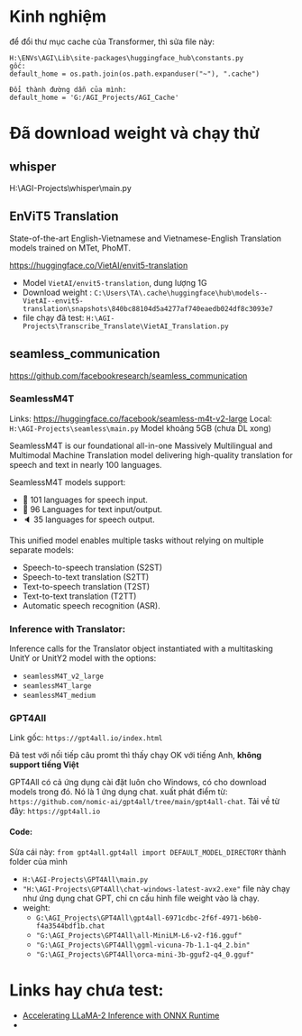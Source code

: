# Kinh nghiệm
để đổi thư mục cache của Transformer, thì sửa file này:
  ```
  H:\ENVs\AGI\Lib\site-packages\huggingface_hub\constants.py
  gốc:
  default_home = os.path.join(os.path.expanduser("~"), ".cache")
  
  Đổi thành đường dẫn của mình:
  default_home = 'G:/AGI_Projects/AGI_Cache'

  ```



# Đã download weight và chạy thử
## whisper

H:\AGI-Projects\whisper\main.py


## EnViT5 Translation
State-of-the-art English-Vietnamese and Vietnamese-English Translation models trained on MTet, PhoMT.

https://huggingface.co/VietAI/envit5-translation
- Model `VietAI/envit5-translation`, dung lượng 1G
- Download weight : `C:\Users\TA\.cache\huggingface\hub\models--VietAI--envit5-translation\snapshots\840bc88104d5a4277af740eaedb024df8c3093e7`
- file chạy đã test: `H:\AGI-Projects\Transcribe_Translate\VietAI_Translation.py`

## seamless_communication
https://github.com/facebookresearch/seamless_communication

### SeamlessM4T
Links: https://huggingface.co/facebook/seamless-m4t-v2-large
Local: `H:\AGI-Projects\seamless\main.py`
Model khoảng 5GB (chưa DL xong)

SeamlessM4T is our foundational all-in-one Massively Multilingual and Multimodal Machine Translation model delivering high-quality translation for speech and text in nearly 100 languages.

SeamlessM4T models support:

- 🎤 101 languages for speech input.
- 💬 96 Languages for text input/output.
- 🔈 35 languages for speech output.

This unified model enables multiple tasks without relying on multiple separate models:

- Speech-to-speech translation (S2ST)
- Speech-to-text translation (S2TT)
- Text-to-speech translation (T2ST)
- Text-to-text translation (T2TT)
- Automatic speech recognition (ASR).

### Inference with Translator:
Inference calls for the Translator object instantiated with a multitasking UnitY or UnitY2 model with the options:

- `seamlessM4T_v2_large`
- `seamlessM4T_large`
- `seamlessM4T_medium`





### GPT4All
Link gốc: `https://gpt4all.io/index.html`

Đã test với nối tiếp câu promt thì thấy chạy OK với tiếng Anh, __không support tiếng Việt__ 

GPT4All có cả ứng dụng cài đặt luôn cho Windows, có cho download models trong đó. 
Nó là 1 ứng dụng chat. xuất phát điểm từ: `https://github.com/nomic-ai/gpt4all/tree/main/gpt4all-chat`. Tải về từ đây: `https://gpt4all.io`

#### Code:

Sửa cái này: `from gpt4all.gpt4all import DEFAULT_MODEL_DIRECTORY` thành folder của mình
- `H:\AGI-Projects\GPT4All\main.py`
- `"H:\AGI-Projects\GPT4All\chat-windows-latest-avx2.exe"` file này chạy như ứng dụng chat GPT, chỉ cn cấu hình file weight vào là chạy.
- weight: 
  - `G:\AGI_Projects\GPT4All\gpt4all-6971cdbc-2f6f-4971-b6b0-f4a3544bdf1b.chat`
  - `"G:\AGI_Projects\GPT4All\all-MiniLM-L6-v2-f16.gguf"`
  - `"G:\AGI_Projects\GPT4All\ggml-vicuna-7b-1.1-q4_2.bin"`
  - `"G:\AGI_Projects\GPT4All\orca-mini-3b-gguf2-q4_0.gguf"`


# Links hay chưa test:

- [Accelerating LLaMA-2 Inference with ONNX Runtime](https://github.com/microsoft/onnxruntime-inference-examples/blob/main/python/models/llama2/LLaMA-2%20E2E%20Notebook.ipynb)
- 